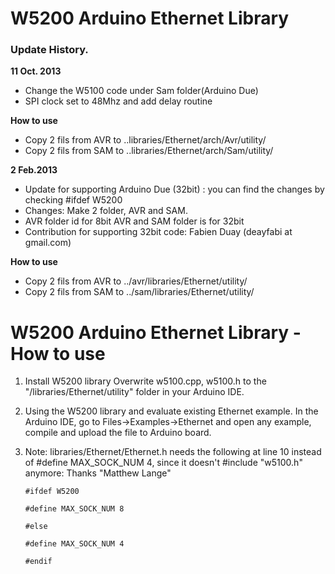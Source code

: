# W5200 Arduino Ethernet Library

### Update History.

**11 Oct. 2013**

* Change the W5100 code under Sam folder(Arduino Due)
* SPI clock set to 48Mhz and add delay routine

**How to use**

* Copy 2 fils from AVR to ..libraries/Ethernet/arch/Avr/utility/
* Copy 2 fils from SAM to ..libraries/Ethernet/arch/Sam/utility/

**2 Feb.2013**

* Update for supporting Arduino Due (32bit) : you can find the changes by checking #ifdef W5200
* Changes: Make 2 folder, AVR and SAM.
* AVR folder id for 8bit AVR and SAM folder is for 32bit
* Contribution for supporting 32bit code: Fabien Duay (deayfabi at gmail.com)

**How to use**

* Copy 2 fils from AVR to ../avr/libraries/Ethernet/utility/
* Copy 2 fils from SAM to ../sam/libraries/Ethernet/utility/


# W5200 Arduino Ethernet Library - How to use

   1. Install W5200 library
   Overwrite w5100.cpp, w5100.h to the "/libraries/Ethernet/utility" folder in your Arduino IDE. 

2. Using the W5200 library and evaluate existing Ethernet example.
   In the Arduino IDE, go to Files->Examples->Ethernet and open any example, compile and upload the file to Arduino board.

3. Note: libraries/Ethernet/Ethernet.h needs the following at line 10 instead of #define MAX_SOCK_NUM 4, since it doesn't #include "w5100.h" anymore:
   Thanks "Matthew Lange"    

	`#ifdef W5200`
	
	`#define MAX_SOCK_NUM 8`
	
	`#else`
	
	`#define MAX_SOCK_NUM 4`
	
	`#endif`
	
